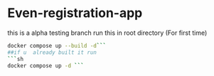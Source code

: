 # Even-registration-app
this is a alpha testing  branch
run this in root directory (For first time)
```sh
docker compose up --build -d```
##if u  already built it run 
```sh
docker compose up -d ```
